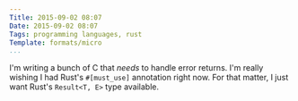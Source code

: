 ```yaml
---
Title: 2015-09-02 08:07
Date: 2015-09-02 08:07
Tags: programming languages, rust
Template: formats/micro
...
```


I'm writing a bunch of C that *needs* to handle error returns. I'm really
wishing I had Rust's `#[must_use]` annotation right now. For that matter, I just
want Rust's `Result<T, E>` type available.
